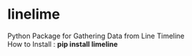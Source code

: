 # linelime
Python Package for Gathering Data from Line Timeline <br>
How to Install : **pip install limeline**

